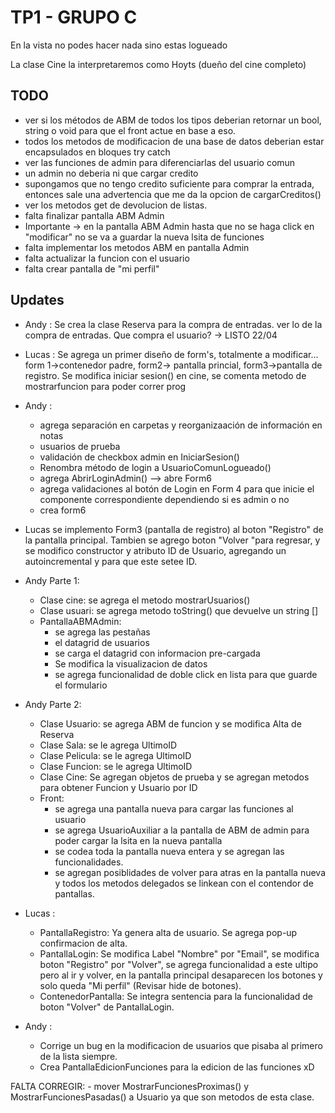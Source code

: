 ﻿# TP1 - GRUPO C

 En la vista no podes hacer nada sino estas logueado

 La clase Cine la interpretaremos como Hoyts (dueño del cine completo)

## TODO

- ver si los métodos de ABM de todos los tipos deberian retornar un bool, string o void para que el front actue en base a eso.
- todos los metodos de modificacion de una base de datos deberian estar encapsulados en bloques try catch
- ver las funciones de admin para diferenciarlas del usuario comun
- un admin no deberia ni que cargar credito
- supongamos que no tengo credito suficiente para comprar la entrada, entonces sale una advertencia que me da la opcion de cargarCreditos()
- ver los metodos get de devolucion de listas.
- falta finalizar pantalla ABM Admin
- Importante -> en la pantalla ABM Admin hasta que no se haga click en "modificar" no se va a guardar la nueva lsita de funciones
- falta implementar los metodos ABM en pantalla Admin
- falta actualizar la funcion con el usuario
- falta crear pantalla de "mi perfil"

## Updates

- Andy : Se crea la clase Reserva para la compra de entradas. ver lo de la compra de entradas. Que compra el usuario? -> LISTO 22/04
- Lucas : Se agrega un primer diseño de form's, totalmente a modificar... form 1->contenedor padre, form2-> pantalla princial, form3->pantalla de registro.
  Se modifica iniciar sesion() en cine, se comenta metodo de mostrarfuncion para poder correr prog
- Andy : 
	* agrega separación en carpetas y reorganizaación de información en notas
	* usuarios de prueba
	* validación de checkbox admin en IniciarSesion()
	* Renombra método de login a UsuarioComunLogueado()
	* agrega AbrirLoginAdmin() --> abre Form6
	* agrega validaciones al botón de Login en Form 4 para que inicie el componente correspondiente dependiendo si es admin o no
	* crea form6
- Lucas  se implemento Form3 (pantalla de registro) al boton "Registro" de la pantalla principal.
 Tambien se agrego boton "Volver "para regresar, y se modifico constructor y atributo ID de Usuario, agregando un autoincremental y para que este setee ID.
- Andy  Parte 1:
	* Clase cine: se agrega el metodo mostrarUsuarios()
	* Clase usuari: se agrega metodo toString() que devuelve un string []
	* PantallaABMAdmin:
		* se agrega las pestañas
		* el datagrid de usuarios 
		* se carga el datagrid con informacion pre-cargada
		* Se modifica la visualizacion de datos
		* se agrega funcionalidad de doble click en lista para que guarde el formulario
- Andy  Parte 2:
	* Clase Usuario: se agrega ABM de funcion y se modifica Alta de Reserva
	* Clase Sala: se le agrega UltimoID
	* Clase Pelicula: se le agrega UltimoID
	* Clase Funcion: se le agrega UltimoID
	* Clase Cine: Se agregan objetos de prueba y se agregan metodos para obtener Funcion y Usuario por ID
	* Front: 
		* se agrega una pantalla nueva para cargar las funciones al usuario
		* se agrega UsuarioAuxiliar a la pantalla de ABM de admin para poder cargar la lsita en la nueva pantalla
		* se codea toda la pantalla nueva entera y se agregan las funcionalidades.
		* se agregan posiblidades de volver para atras en la pantalla nueva y todos los metodos delegados se linkean con el contendor de pantallas.
- Lucas :
	* PantallaRegistro: Ya genera alta de usuario. Se agrega pop-up confirmacion de alta.
	* PantallaLogin: Se modifica Label "Nombre" por "Email", se modifica boton "Registro" por "Volver", se agrega funcionalidad a
	                 este ultipo pero al ir y volver, en la pantalla principal desaparecen los botones y solo queda "Mi perfil" (Revisar hide de botones).
	* ContenedorPantalla: Se integra sentencia para la funcionalidad de boton "Volver" de PantallaLogin.

- Andy :
	* Corrige un bug en la modificacion de usuarios que pisaba al primero de la lista siempre.
	* Crea PantallaEdicionFunciones para la edicion de las funciones xD

FALTA CORREGIR:
	- mover MostrarFuncionesProximas() y MostrarFuncionesPasadas() a Usuario ya que son metodos de esta clase.


